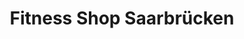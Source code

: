 ---
title: "Fitness Shop Saarbrücken"
url: /saarbruecken/fitness-shop-saarbruecken/
shop: Nahrungsergänzung
---